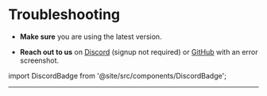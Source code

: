 # Troubleshooting

-   **Make sure** you are using the latest version.

-   **Reach out to us** on [Discord](https://discord.gg/yJ8phEmbw9) (signup not required) or [GitHub](https://github.com/gravesoft) with an error screenshot.

import DiscordBadge from '@site/src/components/DiscordBadge';

<DiscordBadge />

------------------------------------------------------------------------
